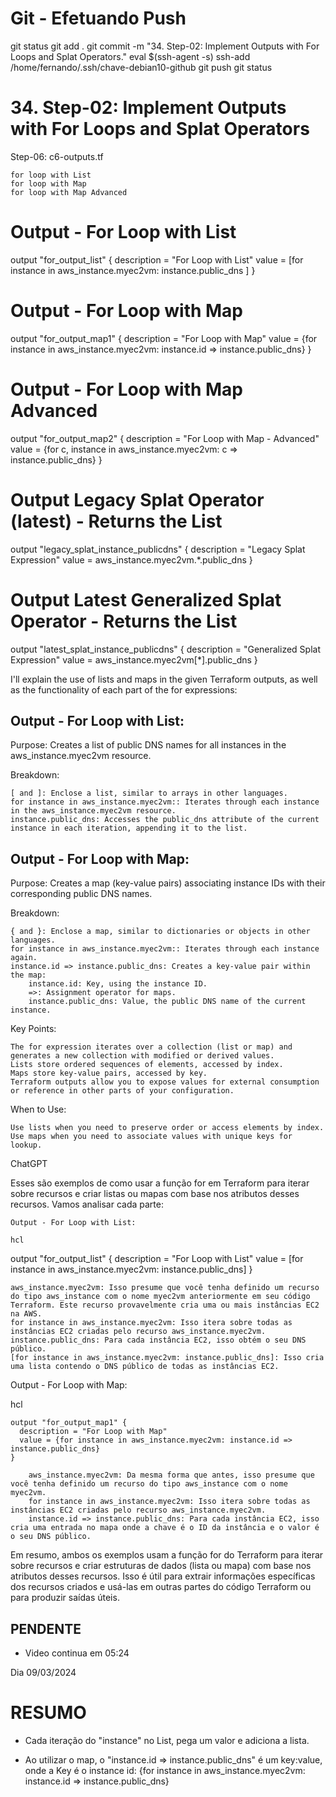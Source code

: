 
# ############################################################################
# ############################################################################
# ############################################################################
# Git - Efetuando Push

git status
git add .
git commit -m "34. Step-02: Implement Outputs with For Loops and Splat Operators."
eval $(ssh-agent -s)
ssh-add /home/fernando/.ssh/chave-debian10-github
git push
git status


# ############################################################################
# ############################################################################
# ############################################################################
# 34. Step-02: Implement Outputs with For Loops and Splat Operators


Step-06: c6-outputs.tf

    for loop with List
    for loop with Map
    for loop with Map Advanced

# Output - For Loop with List
output "for_output_list" {
  description = "For Loop with List"
  value = [for instance in aws_instance.myec2vm: instance.public_dns ]
}

# Output - For Loop with Map
output "for_output_map1" {
  description = "For Loop with Map"
  value = {for instance in aws_instance.myec2vm: instance.id => instance.public_dns}
}

# Output - For Loop with Map Advanced
output "for_output_map2" {
  description = "For Loop with Map - Advanced"
  value = {for c, instance in aws_instance.myec2vm: c => instance.public_dns}
}

# Output Legacy Splat Operator (latest) - Returns the List
output "legacy_splat_instance_publicdns" {
  description = "Legacy Splat Expression"
  value = aws_instance.myec2vm.*.public_dns
}  

# Output Latest Generalized Splat Operator - Returns the List
output "latest_splat_instance_publicdns" {
  description = "Generalized Splat Expression"
  value = aws_instance.myec2vm[*].public_dns
}












I'll explain the use of lists and maps in the given Terraform outputs, as well as the functionality of each part of the for expressions:

## Output - For Loop with List:

Purpose: Creates a list of public DNS names for all instances in the aws_instance.myec2vm resource.

Breakdown:

    [ and ]: Enclose a list, similar to arrays in other languages.
    for instance in aws_instance.myec2vm:: Iterates through each instance in the aws_instance.myec2vm resource.
    instance.public_dns: Accesses the public_dns attribute of the current instance in each iteration, appending it to the list.

## Output - For Loop with Map:

Purpose: Creates a map (key-value pairs) associating instance IDs with their corresponding public DNS names.

Breakdown:

    { and }: Enclose a map, similar to dictionaries or objects in other languages.
    for instance in aws_instance.myec2vm:: Iterates through each instance again.
    instance.id => instance.public_dns: Creates a key-value pair within the map:
        instance.id: Key, using the instance ID.
        =>: Assignment operator for maps.
        instance.public_dns: Value, the public DNS name of the current instance.

Key Points:

    The for expression iterates over a collection (list or map) and generates a new collection with modified or derived values.
    Lists store ordered sequences of elements, accessed by index.
    Maps store key-value pairs, accessed by key.
    Terraform outputs allow you to expose values for external consumption or reference in other parts of your configuration.

When to Use:

    Use lists when you need to preserve order or access elements by index.
    Use maps when you need to associate values with unique keys for lookup.







ChatGPT

Esses são exemplos de como usar a função for em Terraform para iterar sobre recursos e criar listas ou mapas com base nos atributos desses recursos. Vamos analisar cada parte:

    Output - For Loop with List:

    hcl

output "for_output_list" {
  description = "For Loop with List"
  value = [for instance in aws_instance.myec2vm: instance.public_dns]
}

    aws_instance.myec2vm: Isso presume que você tenha definido um recurso do tipo aws_instance com o nome myec2vm anteriormente em seu código Terraform. Este recurso provavelmente cria uma ou mais instâncias EC2 na AWS.
    for instance in aws_instance.myec2vm: Isso itera sobre todas as instâncias EC2 criadas pelo recurso aws_instance.myec2vm.
    instance.public_dns: Para cada instância EC2, isso obtém o seu DNS público.
    [for instance in aws_instance.myec2vm: instance.public_dns]: Isso cria uma lista contendo o DNS público de todas as instâncias EC2.

Output - For Loop with Map:

hcl

    output "for_output_map1" {
      description = "For Loop with Map"
      value = {for instance in aws_instance.myec2vm: instance.id => instance.public_dns}
    }

        aws_instance.myec2vm: Da mesma forma que antes, isso presume que você tenha definido um recurso do tipo aws_instance com o nome myec2vm.
        for instance in aws_instance.myec2vm: Isso itera sobre todas as instâncias EC2 criadas pelo recurso aws_instance.myec2vm.
        instance.id => instance.public_dns: Para cada instância EC2, isso cria uma entrada no mapa onde a chave é o ID da instância e o valor é o seu DNS público.

Em resumo, ambos os exemplos usam a função for do Terraform para iterar sobre recursos e criar estruturas de dados (lista ou mapa) com base nos atributos desses recursos. Isso é útil para extrair informações específicas dos recursos criados e usá-las em outras partes do código Terraform ou para produzir saídas úteis.






## PENDENTE
- Video continua em
05:24




Dia 09/03/2024



# ############################################################################
# ############################################################################
# ############################################################################
# RESUMO

- Cada iteração do "instance" no List, pega um valor e adiciona a lista.

- Ao utilizar o map, o "instance.id => instance.public_dns" é um key:value, onde a Key é o instance id:
    {for instance in aws_instance.myec2vm: instance.id => instance.public_dns}